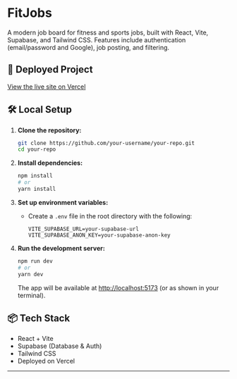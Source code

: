 # FitJobs

A modern job board for fitness and sports jobs, built with React, Vite, Supabase, and Tailwind CSS. Features include authentication (email/password and Google), job posting, and filtering.

## 🚀 Deployed Project

[View the live site on Vercel](https://your-vercel-project-url.vercel.app)

## 🛠️ Local Setup

1. **Clone the repository:**
   ```sh
   git clone https://github.com/your-username/your-repo.git
   cd your-repo
   ```

2. **Install dependencies:**
   ```sh
   npm install
   # or
   yarn install
   ```

3. **Set up environment variables:**
   - Create a `.env` file in the root directory with the following:
     ```env
     VITE_SUPABASE_URL=your-supabase-url
     VITE_SUPABASE_ANON_KEY=your-supabase-anon-key
     ```

4. **Run the development server:**
   ```sh
   npm run dev
   # or
   yarn dev
   ```
   The app will be available at [http://localhost:5173](http://localhost:5173) (or as shown in your terminal).

## 📦 Tech Stack
- React + Vite
- Supabase (Database & Auth)
- Tailwind CSS
- Deployed on Vercel

---